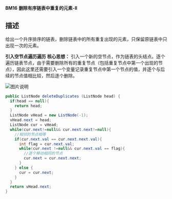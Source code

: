 **BM16** **删除有序链表中重复的元素-II**

## 描述

给出一个升序排序的链表，删除链表中的所有重复出现的元素，只保留原链表中只出现一次的元素。

**引入空节点遍历遍历**
**核心思想：**
    引入一个新的空节点，作为链表的头结点。逐个遍历链表节点，由于需要删除所有的重复节点（包括重复节点中第一个出现的节点），因此这里还需要引入一个变量记录重复节点中第一个节点的值，并逐个与后续的节点值相比较，然后逐个删除。

![图片说明](https://uploadfiles.nowcoder.com/images/20210711/9970047_1625982819165/4D08CFDE78C10F0E1C9EA287864A5DE7)

```java
public ListNode deleteDuplicates (ListNode head) {
  if(head == null){
    return head;
  }
  ListNode vHead = new ListNode(-1);
  vHead.next = head;
  ListNode cur = vHead;
  while(cur.next!=null&& cur.next.next!=null){
    //相邻的节点相等
    if(cur.next.val == cur.next.next.val){
      int flag = cur.next.val;
      while(cur.next !=null&& cur.next.val == flag){
        //逐个移动相同的节点
        cur.next = cur.next.next;
      }
    } else {
      cur = cur.next;
    }
  }
  return vHead.next;
}
```

